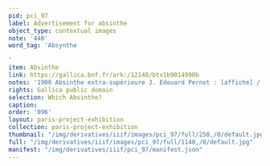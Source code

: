 ```yaml
---
pid: pci_97
label: Advertisement for absinthe
object_type: contextual images
note: '440'
word_tag: 'Absynthe

'
item: Absinthe
link: https://gallica.bnf.fr/ark:/12148/btv1b9014990b
notes: '1900 Absinthe extra-supérieure J. Edouard Pernot : [affiche] / [Leonetto Cappiello]'
rights: Gallica public domain
selection: Which Absinthe?
caption: 
order: '096'
layout: paris-project-exhibition
collection: paris-project-exhibition
thumbnail: "/img/derivatives/iiif/images/pci_97/full/250,/0/default.jpg"
full: "/img/derivatives/iiif/images/pci_97/full/1140,/0/default.jpg"
manifest: "/img/derivatives/iiif/pci_97/manifest.json"
---
```

